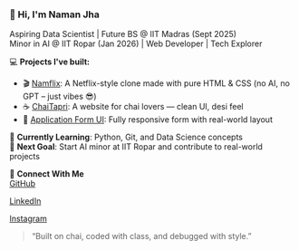 ### 👋 Hi, I'm Naman Jha  
Aspiring Data Scientist | Future BS @ IIT Madras (Sept 2025)  
Minor in AI @ IIT Ropar (Jan 2026) | Web Developer | Tech Explorer

💻 **Projects I've built:**
- 🎬 [Namflix](https://naman-iitm.github.io/Namflix/): A Netflix-style clone made with pure HTML & CSS (no AI, no GPT – just vibes 😎)
- ☕ [ChaiTapri](https://naman-iitm.github.io/chai-tapri-website/): A website for chai lovers — clean UI, desi feel
- 📄 [Application Form UI](https://naman-iitm.github.io/HTML-project-/): Fully responsive form with real-world layout

🌱 **Currently Learning**: Python, Git, and Data Science concepts  
🚀 **Next Goal**: Start AI minor at IIT Ropar and contribute to real-world projects

🔗 **Connect With Me**  
[GitHub](https://github.com/Naman-iitm) 

[LinkedIn](https://www.linkedin.com/in/naman-iitm/) 

[Instagram](https://www.instagram.com/smi_naman/) 

> “Built on chai, coded with class, and debugged with style.”  
<!--
**Naman-iitm/Naman-iitm** is a ✨ _special_ ✨ repository because its `README.md` (this file) appears on your GitHub profile.

Here are some ideas to get you started:

- 🔭 I’m currently working on ...
- 🌱 I’m currently learning ...
- 👯 I’m looking to collaborate on ...
- 🤔 I’m looking for help with ...
- 💬 Ask me about ...
- 📫 How to reach me: ...
- 😄 Pronouns: ...
- ⚡ Fun fact: ...
-->
